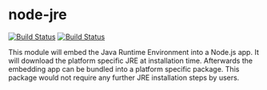 # node-jre

[![Build Status](https://ci.appveyor.com/api/projects/status/github/schreiben/node-jre?svg=true)](https://ci.appveyor.com/project/tilmankamp/node-jre)
[![Build Status](https://travis-ci.org/schreiben/node-jre.svg?branch=master)](https://travis-ci.org/schreiben/node-jre)

This module will embed the Java Runtime Environment into a Node.js app.
It will download the platform specific JRE at installation time.
Afterwards the embedding app can be bundled into a platform specific package.
This package would not require any further JRE installation steps by users.
